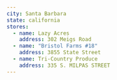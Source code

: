 ```yaml
---
city: Santa Barbara
state: california
stores:
  - name: Lazy Acres
    address: 302 Meigs Road
  - name: "Bristol Farms #18"
    address: 3855 State Street
  - name: Tri-Country Produce
    address: 335 S. MILPAS STREET
---
```

